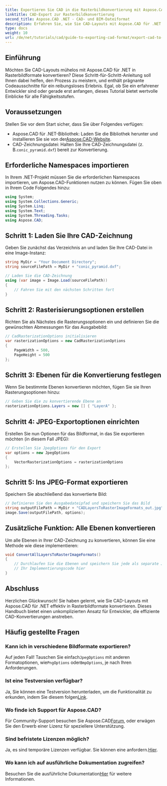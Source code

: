 ```yaml
---
title: Exportieren Sie CAD in die Rasterbildkonvertierung mit Aspose.CAD für .NET
linktitle: CAD-Export zur Rasterbildkonvertierung
second_title: Aspose.CAD .NET - CAD- und BIM-Dateiformat
description: Erfahren Sie, wie Sie CAD-Layouts mit Aspose.CAD für .NET effizient in verschiedene Rasterbildformate konvertieren. Diese umfassende Anleitung führt Sie mit klarem Code durch den Prozess.
type: docs
weight: 10
url: /de/net/tutorials/cad/guide-to-exporting-cad-format/export-cad-to-raster-image-conversion/
---
```

## Einführung

Möchten Sie CAD-Layouts mühelos mit Aspose.CAD für .NET in Rasterbildformate konvertieren? Diese Schritt-für-Schritt-Anleitung soll Ihnen dabei helfen, den Prozess zu meistern, und enthält prägnante Codeausschnitte für ein reibungsloses Erlebnis. Egal, ob Sie ein erfahrener Entwickler sind oder gerade erst anfangen, dieses Tutorial bietet wertvolle Einblicke für alle Fähigkeitsstufen.

## Voraussetzungen

Stellen Sie vor dem Start sicher, dass Sie über Folgendes verfügen:

-  Aspose.CAD für .NET-Bibliothek: Laden Sie die Bibliothek herunter und installieren Sie sie von der[Aspose.CAD-Website](https://releases.aspose.com/cad/net/).
-  CAD-Zeichnungsdatei: Halten Sie Ihre CAD-Zeichnungsdatei (z. B.`conic_pyramid.dxf`) bereit zur Konvertierung.

## Erforderliche Namespaces importieren

In Ihrem .NET-Projekt müssen Sie die erforderlichen Namespaces importieren, um Aspose.CAD-Funktionen nutzen zu können. Fügen Sie oben in Ihrem Code Folgendes hinzu:

```csharp
using System;
using System.Collections.Generic;
using System.Linq;
using System.Text;
using System.Threading.Tasks;
using Aspose.CAD;
```

## Schritt 1: Laden Sie Ihre CAD-Zeichnung

Geben Sie zunächst das Verzeichnis an und laden Sie Ihre CAD-Datei in eine Image-Instanz:

```csharp
string MyDir = "Your Document Directory";
string sourceFilePath = MyDir + "conic_pyramid.dxf";

// Laden Sie die CAD-Zeichnung
using (var image = Image.Load(sourceFilePath))
{
    // Fahren Sie mit den nächsten Schritten fort
}
```

## Schritt 2: Rasterisierungsoptionen erstellen

Richten Sie als Nächstes die Rasterungsoptionen ein und definieren Sie die gewünschten Abmessungen für das Ausgabebild:

```csharp
// CadRasterizationOptions initialisieren
var rasterizationOptions = new CadRasterizationOptions
{
    PageWidth = 500,
    PageHeight = 500
};
```

## Schritt 3: Ebenen für die Konvertierung festlegen

Wenn Sie bestimmte Ebenen konvertieren möchten, fügen Sie sie Ihren Rasterungsoptionen hinzu:

```csharp
// Geben Sie die zu konvertierende Ebene an
rasterizationOptions.Layers = new [] { "LayerA" };
```

## Schritt 4: JPEG-Exportoptionen einrichten

Erstellen Sie nun Optionen für das Bildformat, in das Sie exportieren möchten (in diesem Fall JPEG):

```csharp
// Erstellen Sie JpegOptions für den Export
var options = new JpegOptions
{
    VectorRasterizationOptions = rasterizationOptions
};
```

## Schritt 5: Ins JPEG-Format exportieren

Speichern Sie abschließend das konvertierte Bild:

```csharp
// Definieren Sie den Ausgabedateipfad und speichern Sie das Bild
string outputFilePath = MyDir + "CADLayersToRasterImageFormats_out.jpg";
image.Save(outputFilePath, options);
```

## Zusätzliche Funktion: Alle Ebenen konvertieren

Um alle Ebenen in Ihrer CAD-Zeichnung zu konvertieren, können Sie eine Methode wie diese implementieren:

```csharp
void ConvertAllLayersToRasterImageFormats()
{
    // Durchlaufen Sie die Ebenen und speichern Sie jede als separate JPEG-Datei.
    // Ihr Implementierungscode hier
}
```

## Abschluss

Herzlichen Glückwunsch! Sie haben gelernt, wie Sie CAD-Layouts mit Aspose.CAD für .NET effektiv in Rasterbildformate konvertieren. Dieses Handbuch bietet einen unkomplizierten Ansatz für Entwickler, die effiziente CAD-Konvertierungen anstreben.

## Häufig gestellte Fragen

### Kann ich in verschiedene Bildformate exportieren?

 Auf jeden Fall! Tauschen Sie einfach`JpegOptions` mit anderen Formatoptionen, wie`PngOptions` oder`BmpOptions`, je nach Ihren Anforderungen.

### Ist eine Testversion verfügbar?

 Ja, Sie können eine Testversion herunterladen, um die Funktionalität zu erkunden, indem Sie diesem folgen[Link](https://releases.aspose.com/cad/net/).

### Wo finde ich Support für Aspose.CAD?

 Für Community-Support besuchen Sie Aspose.CAD[Forum](https://forum.aspose.com/c/cad/19), oder erwägen Sie den Erwerb einer Lizenz für speziellere Unterstützung.

### Sind befristete Lizenzen möglich?

 Ja, es sind temporäre Lizenzen verfügbar. Sie können eine anfordern.[Hier](https://purchase.conholdate.com/temporary-license/).

### Wo kann ich auf ausführliche Dokumentation zugreifen?

 Besuchen Sie die ausführliche Dokumentation[Hier](https://reference.aspose.com/cad/net/) für weitere Informationen.